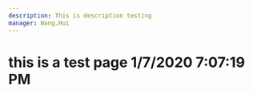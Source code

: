 ```yaml
---
description: This is description testing
manager: Wang.Hui
---
```

# this is a test page 1/7/2020 7:07:19 PM